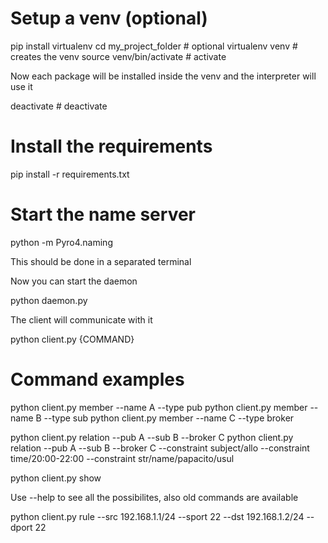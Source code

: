# Setup a venv (optional)

pip install virtualenv 
cd my_project_folder # optional
virtualenv venv # creates the venv
source venv/bin/activate # activate

Now each package will be installed inside the venv and the interpreter will use it

deactivate # deactivate

# Install the requirements

pip install -r requirements.txt

# Start the name server

python -m Pyro4.naming

This should be done in a separated terminal

Now you can start the daemon 

python daemon.py

The client will communicate with it

python client.py {COMMAND}

# Command examples

python client.py member --name A --type pub
python client.py member --name B --type sub
python client.py member --name C --type broker

python client.py relation --pub A --sub B --broker C
python client.py relation --pub A --sub B --broker C --constraint subject/allo --constraint time/20:00-22:00 --constraint str/name/papacito/usul

python client.py show

Use --help to see all the possibilites, also old commands are available

python client.py rule --src 192.168.1.1/24 --sport 22 --dst 192.168.1.2/24 --dport 22